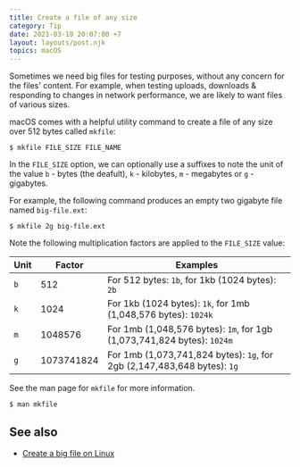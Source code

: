 ```yaml
---
title: Create a file of any size
category: Tip
date: 2021-03-19 20:07:00 +7
layout: layouts/post.njk
topics: macOS
---
```


Sometimes we need big files for testing purposes, without any concern for the files' content. For example, when testing uploads, downloads & responding to changes in network performance, we are likely to want files of various sizes.

macOS comes with a helpful utility command to create a file of any size over 512 bytes called `mkfile`:

```shell
$ mkfile FILE_SIZE FILE_NAME
```

In the `FILE_SIZE` option, we can optionally use a suffixes to note the unit of the value `b` - bytes (the deafult), `k` - kilobytes, `m` - megabytes or `g` - gigabytes.

For example, the following command produces an empty two gigabyte file named `big-file.ext`:

```shell
$ mkfile 2g big-file.ext
```

Note the following multiplication factors are applied to the `FILE_SIZE` value:

| Unit | Factor     | Examples                                                                 |
| ---- | ---------- | ------------------------------------------------------------------------ |
| `b`  | 512        | For 512 bytes: `1b`, for 1kb (1024 bytes): `2b`                          |
| `k`  | 1024       | For 1kb (1024 bytes): `1k`, for 1mb (1,048,576 bytes): `1024k`           |
| `m`  | 1048576    | For 1mb (1,048,576 bytes): `1m`, for 1gb (1,073,741,824 bytes): `1024m`  |
| `g`  | 1073741824 | For 1mb (1,073,741,824 bytes): `1g`, for 2gb (2,147,483,648 bytes): `1g` |

See the man page for `mkfile` for more information.

```shell
$ man mkfile
```

## See also

-   [Create a big file on Linux](/create-a-big-file-on-linux)

